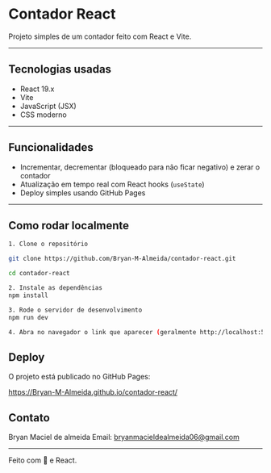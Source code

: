 # Contador React

Projeto simples de um contador feito com React e Vite.

---

## Tecnologias usadas

- React 19.x
- Vite
- JavaScript (JSX)
- CSS moderno

---

## Funcionalidades

- Incrementar, decrementar (bloqueado para não ficar negativo) e zerar o contador
- Atualização em tempo real com React hooks (`useState`)
- Deploy simples usando GitHub Pages

---

## Como rodar localmente

```bash
1. Clone o repositório

git clone https://github.com/Bryan-M-Almeida/contador-react.git

cd contador-react

2. Instale as dependências
npm install

3. Rode o servidor de desenvolvimento
npm run dev

4. Abra no navegador o link que aparecer (geralmente http://localhost:5173)
```

## Deploy
O projeto está publicado no GitHub Pages:

https://Bryan-M-Almeida.github.io/contador-react/

## Contato
Bryan Maciel de almeida
Email: bryanmacieldealmeida06@gmail.com

<hr>
Feito com 💜 e React.